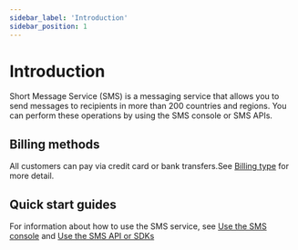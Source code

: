```yaml
---
sidebar_label: 'Introduction'
sidebar_position: 1
---
```


# Introduction

Short Message Service (SMS) is a messaging service that allows you to send messages to recipients in more than 200 countries and regions. You can perform these operations by using the SMS console or SMS APIs. 

## Billing methods

All customers can pay via credit card or bank transfers.See [Billing type](https://docs.uspeedo.com/docs/sms/Billing) for more detail.

## Quick start guides

For information about how to use the SMS service, see [Use the SMS console](https://docs.uspeedo.com/docs/sms/started/console) and [Use the SMS API or SDKs](https://docs.uspeedo.com/docs/sms/started/sdks) 
